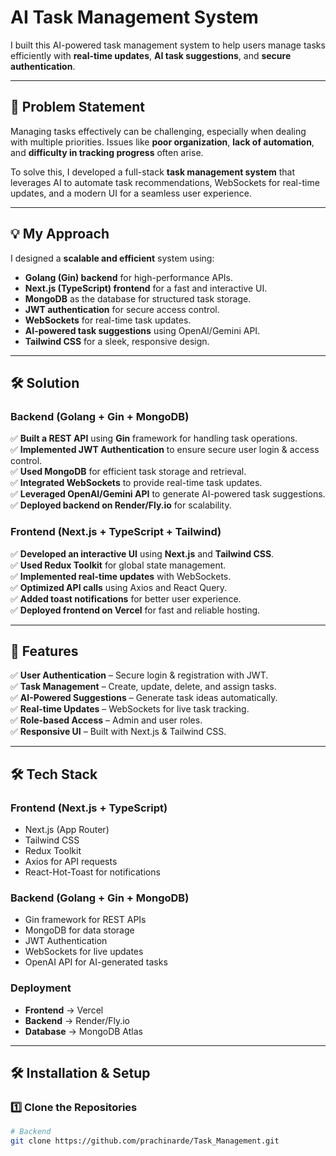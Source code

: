 # AI Task Management System  

I built this AI-powered task management system to help users manage tasks efficiently with **real-time updates**, **AI task suggestions**, and **secure authentication**.  

---

## 📝 Problem Statement  
Managing tasks effectively can be challenging, especially when dealing with multiple priorities. Issues like **poor organization**, **lack of automation**, and **difficulty in tracking progress** often arise.  

To solve this, I developed a full-stack **task management system** that leverages AI to automate task recommendations, WebSockets for real-time updates, and a modern UI for a seamless user experience.  

---

## 💡 My Approach  
I designed a **scalable and efficient** system using:  
- **Golang (Gin) backend** for high-performance APIs.  
- **Next.js (TypeScript) frontend** for a fast and interactive UI.  
- **MongoDB** as the database for structured task storage.  
- **JWT authentication** for secure access control.  
- **WebSockets** for real-time task updates.  
- **AI-powered task suggestions** using OpenAI/Gemini API.  
- **Tailwind CSS** for a sleek, responsive design.  

---

## 🛠 Solution  
### **Backend (Golang + Gin + MongoDB)**  
✅ **Built a REST API** using **Gin** framework for handling task operations.  
✅ **Implemented JWT Authentication** to ensure secure user login & access control.  
✅ **Used MongoDB** for efficient task storage and retrieval.  
✅ **Integrated WebSockets** to provide real-time task updates.  
✅ **Leveraged OpenAI/Gemini API** to generate AI-powered task suggestions.  
✅ **Deployed backend on Render/Fly.io** for scalability.  

### **Frontend (Next.js + TypeScript + Tailwind)**  
✅ **Developed an interactive UI** using **Next.js** and **Tailwind CSS**.  
✅ **Used Redux Toolkit** for global state management.  
✅ **Implemented real-time updates** with WebSockets.  
✅ **Optimized API calls** using Axios and React Query.  
✅ **Added toast notifications** for better user experience.  
✅ **Deployed frontend on Vercel** for fast and reliable hosting.  

---

## 🚀 Features  
✅ **User Authentication** – Secure login & registration with JWT.  
✅ **Task Management** – Create, update, delete, and assign tasks.  
✅ **AI-Powered Suggestions** – Generate task ideas automatically.  
✅ **Real-time Updates** – WebSockets for live task tracking.  
✅ **Role-based Access** – Admin and user roles.  
✅ **Responsive UI** – Built with Next.js & Tailwind CSS.  

---

## 🛠 Tech Stack  
### **Frontend (Next.js + TypeScript)**  
- Next.js (App Router)  
- Tailwind CSS  
- Redux Toolkit  
- Axios for API requests  
- React-Hot-Toast for notifications  

### **Backend (Golang + Gin + MongoDB)**  
- Gin framework for REST APIs  
- MongoDB for data storage  
- JWT Authentication  
- WebSockets for live updates  
- OpenAI API for AI-generated tasks  

### **Deployment**  
- **Frontend** → Vercel  
- **Backend** → Render/Fly.io  
- **Database** → MongoDB Atlas  

---

## 🛠 Installation & Setup  

### 1️⃣ Clone the Repositories  
```sh
# Backend
git clone https://github.com/prachinarde/Task_Management.git
